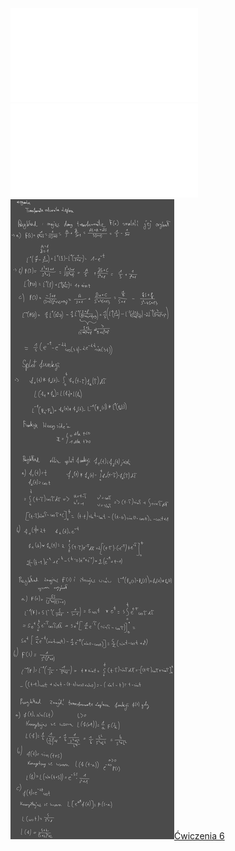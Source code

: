 ![AM2-Wyklad_06](/Notatki/Semestr%202/Analiza%20matematyczna%202.3A/Wyk%C5%82ady/Wyk%C5%82ad%206/AM2-Wyklad_06.pdf)
![Wyklad_6a](/Notatki/Semestr%202/Analiza%20matematyczna%202.3A/Wyk%C5%82ady/Wyk%C5%82ad%206/Wyklad_6a.pdf)
![Drawing 2023-03-29 13.16.55.excalidraw](/Notatki/Semestr%202/Analiza%20matematyczna%202.3A/Wyk%C5%82ady/Wyk%C5%82ad%206/Drawing%202023-03-29%2013.16.55.excalidraw.svg)[Ćwiczenia 6](/Notatki/Semestr%202/Analiza%20matematyczna%202.3A/%C4%86wiczenia/%C4%86wiczenia%206/%C4%86wiczenia%206.md)